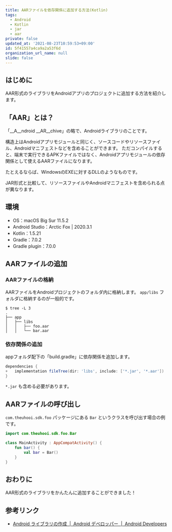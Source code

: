 ```yaml
---
title: AARファイルを依存関係に追加する方法(Kotlin)
tags:
  - Android
  - Kotlin
  - jar
  - aar
private: false
updated_at: '2021-08-23T10:59:53+09:00'
id: 5f41557a4ca9a2a53f6d
organization_url_name: null
slide: false
---
```

## はじめに

AAR形式のライブラリをAndroidアプリのプロジェクトに追加する方法を紹介します。

## 「AAR」とは？

「__A__ndroid __AR__chive」の略で、Androidライブラリのことです。

構造上はAndroidアプリモジュールと同じく、ソースコードやリソースファイル、Androidマニフェストなどを含めることができます。
ただコンパイルすると、端末で実行できるAPKファイルではなく、Androidアプリモジュールの依存関係として使えるAARファイルになります。

たとえるならば、WindowsのEXEに対するDLLのようなものです。

JAR形式と比較して、リソースファイルやAndroidマニフェストを含められる点が異なります。

## 環境

- OS：macOS Big Sur 11.5.2
- Android Studio：Arctic Fox | 2020.3.1
- Kotlin：1.5.21
- Gradle：7.0.2
- Gradle plugin：7.0.0

## AARファイルの追加

### AARファイルの格納

AARファイルをAndroidプロジェクトのフォルダ内に格納します。
`app/libs` フォルダに格納するのが一般的です。

```shell-session
$ tree -L 3
.
├── app
│   ├── libs
│   │   ├── foo.aar
│   │   └── bar.aar
```

### 依存関係の追加

appフォルダ配下の「build.gradle」に依存関係を追加します。

```diff_groovy:/app/build.gradle
dependencies {
+   implementation fileTree(dir: 'libs', include: ['*.jar', '*.aar'])
}
```

`*.jar` も含める必要があります。

## AARファイルの呼び出し

`com.theuhooi.sdk.foo` パッケージにある `Bar` というクラスを呼び出す場合の例です。

```kotlin:MainActivity.kt
import com.theuhooi.sdk.foo.Bar

class MainActivity : AppCompatActivity() {
    fun bar() {
        val bar = Bar()
    }
}
```

## おわりに

AAR形式のライブラリをかんたんに追加することができました！

## 参考リンク

- [Android ライブラリの作成  |  Android デベロッパー  |  Android Developers](https://developer.android.com/studio/projects/android-library?hl=ja&authuser=1)
